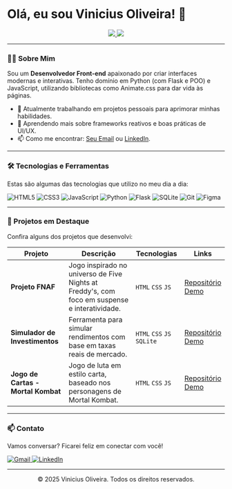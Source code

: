 # Olá, eu sou Vinicius Oliveira! 👋

<p align="center">
  <a href="https://github.com/SEU-USUARIO-AQUI">
    <img src="https://github-readme-stats.vercel.app/api?username=SEU-USUARIO-AQUI&show_icons=true&theme=dracula&include_all_commits=true&count_private=true"/>
    <img src="https://github-readme-stats.vercel.app/api/top-langs/?username=SEU-USUARIO-AQUI&layout=compact&langs_count=8&theme=dracula"/>
  </a>
</p>

---

### 👨‍💻 Sobre Mim

Sou um **Desenvolvedor Front-end** apaixonado por criar interfaces modernas e interativas. Tenho domínio em Python (com Flask e POO) e JavaScript, utilizando bibliotecas como Animate.css para dar vida às páginas.

- 🔭 Atualmente trabalhando em projetos pessoais para aprimorar minhas habilidades.
- 🌱 Aprendendo mais sobre frameworks reativos e boas práticas de UI/UX.
- 📫 Como me encontrar: [Seu Email](#-contato) ou [LinkedIn](https://www.linkedin.com/in/SEU-PERFIL-AQUI/).

---

### 🛠️ Tecnologias e Ferramentas

Estas são algumas das tecnologias que utilizo no meu dia a dia:

<p align="left">
  <img src="https://img.shields.io/badge/HTML5-E34F26?style=for-the-badge&logo=html5&logoColor=white" alt="HTML5" />
  <img src="https://img.shields.io/badge/CSS3-1572B6?style=for-the-badge&logo=css3&logoColor=white" alt="CSS3" />
  <img src="https://img.shields.io/badge/JavaScript-F7DF1E?style=for-the-badge&logo=javascript&logoColor=black" alt="JavaScript" />
  <img src="https://img.shields.io/badge/Python-3776AB?style=for-the-badge&logo=python&logoColor=white" alt="Python" />
  <img src="https://img.shields.io/badge/Flask-000000?style=for-the-badge&logo=flask&logoColor=white" alt="Flask" />
  <img src="https://img.shields.io/badge/SQLite-003B57?style=for-the-badge&logo=sqlite&logoColor=white" alt="SQLite" />
  <img src="https://img.shields.io/badge/GIT-E44C30?style=for-the-badge&logo=git&logoColor=white" alt="Git" />
  <img src="https://img.shields.io/badge/Figma-F24E1E?style=for-the-badge&logo=figma&logoColor=white" alt="Figma" />
</p>

---

### 🚀 Projetos em Destaque

Confira alguns dos projetos que desenvolvi:

| Projeto | Descrição | Tecnologias | Links |
|---------|-----------|-------------|-------|
| **Projeto FNAF** | Jogo inspirado no universo de Five Nights at Freddy's, com foco em suspense e interatividade. | `HTML` `CSS` `JS` | [Repositório](LINK-PARA-O-REPO-FNAF) <br> [Demo](LINK-PARA-O-DEMO-FNAF) |
| **Simulador de Investimentos** | Ferramenta para simular rendimentos com base em taxas reais de mercado. | `HTML` `CSS` `JS` `SQLite` | [Repositório](LINK-PARA-O-REPO-SIMULADOR) <br> [Demo](LINK-PARA-O-DEMO-SIMULADOR) |
| **Jogo de Cartas - Mortal Kombat** | Jogo de luta em estilo carta, baseado nos personagens de Mortal Kombat. | `HTML` `CSS` `JS` | [Repositório](LINK-PARA-O-REPO-MK) <br> [Demo](LINK-PARA-O-DEMO-MK) |

---

### 📫 Contato

Vamos conversar? Ficarei feliz em conectar com você!

<p align="left">
  <a href="mailto:SEU-EMAIL@gmail.com" target="_blank">
    <img src="https://img.shields.io/badge/Gmail-D14836?style=for-the-badge&logo=gmail&logoColor=white" alt="Gmail" />
  </a>
  <a href="https://www.linkedin.com/in/SEU-PERFIL-AQUI/" target="_blank">
    <img src="https://img.shields.io/badge/LinkedIn-0077B5?style=for-the-badge&logo=linkedin&logoColor=white" alt="LinkedIn" />
  </a>
</p>

---
<p align="center">
  © 2025 Vinicius Oliveira. Todos os direitos reservados.
</p>
